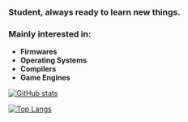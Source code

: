 ### Student, always ready to learn new things.
### Mainly interested in:
* __Firmwares__
* __Operating Systems__
* __Compilers__
* __Game Engines__ 

[![GitHub stats](https://github-readme-stats.vercel.app/api?username=Mastcharub)](https://github.com/anuraghazra/github-readme-stats)

[![Top Langs](https://github-readme-stats.vercel.app/api/top-langs/?username=Mastcharub&langs_count=8)](https://github.com/anuraghazra/github-readme-stats)
